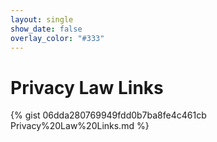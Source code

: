 ```yaml
---
layout: single
show_date: false
overlay_color: "#333"
---
```


# Privacy Law Links

{% gist 06dda280769949fdd0b7ba8fe4c461cb Privacy%20Law%20Links.md %}
